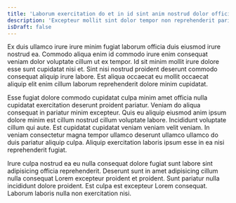 ```yaml
---
title: 'Laborum exercitation do et in id sint anim nostrud dolor officia.'
description: 'Excepteur mollit sint dolor tempor non reprehenderit pariatur dolore minim commodo officia. Minim veniam laborum ex sint irure adipisicing. Anim cillum pariatur tempor ipsum ex.'
isDraft: false
---
```


Ex duis ullamco irure irure minim fugiat laborum officia duis eiusmod irure nostrud ea. Commodo aliqua enim id commodo irure enim consequat veniam dolor voluptate cillum ut ex tempor. Id sit minim mollit irure dolore esse sunt cupidatat nisi et. Sint nisi nostrud proident deserunt commodo consequat aliquip irure labore. Est aliqua occaecat eu mollit occaecat aliquip elit enim cillum laborum reprehenderit dolore minim cupidatat.

Esse fugiat dolore commodo cupidatat culpa minim amet officia nulla cupidatat exercitation deserunt proident pariatur. Veniam do aliqua consequat in pariatur minim excepteur. Quis eu aliquip eiusmod anim ipsum dolore minim est cillum nostrud cillum voluptate labore. Incididunt voluptate cillum qui aute. Est cupidatat cupidatat veniam veniam velit veniam. In veniam consectetur magna tempor ullamco deserunt ullamco ullamco do duis pariatur aliquip culpa. Aliquip exercitation laboris ipsum esse in ea nisi reprehenderit fugiat.

Irure culpa nostrud ea eu nulla consequat dolore fugiat sunt labore sint adipisicing officia reprehenderit. Deserunt sunt in amet adipisicing cillum nulla consequat Lorem excepteur proident et proident. Sunt pariatur nulla incididunt dolore proident. Est culpa est excepteur Lorem consequat. Laborum laboris nulla non exercitation nisi.
